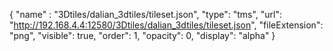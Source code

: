 {
	 "name" : "3Dtiles/dalian_3dtiles/tileset.json",
            "type": "tms",
            "url": "http://192.168.4.4:12580/3Dtiles/dalian_3dtiles/tileset.json",
            "fileExtension": "png",
            "visible": true,
            "order": 1,
            "opacity": 0,
            "display": "alpha"
}
